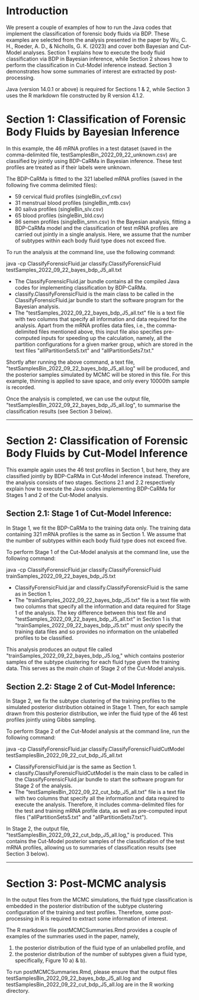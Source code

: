 # Introduction

We present a couple of examples of how to run the Java codes that implement the classification of forensic body fluids via BDP.
These examples are selected from the analysis presented in the paper by Wu, C. H., Roeder, A. D., & Nicholls, G. K. (2023) and cover both Bayesian and Cut-Model analyses.
Section 1 explains how to execute the body fluid classification via BDP in Bayesian inference, while Section 2 shows how to perform the classification in Cut-Model inference instead.
Section 3 demonstrates how some summaries of interest are extracted by post-processing.


Java (version 14.0.1 or above) is required for Sections 1 & 2, while Section 3 uses the R markdown file constructed by R version 4.1.2.

# Section 1: Classification of Forensic Body Fluids by Bayesian Inference

In this example, the 46 mRNA profiles in a test dataset (saved in the comma-delimited file, testSamplesBin_2022_09_22_unknown.csv) are classified by jointly using BDP-CaRMa in Bayesian inference. 
These test profiles are treated as if their labels were unknown.

The BDP-CaRMa is fitted to the 321 labelled mRNA profiles (saved in the following five comma delimited files): 

* 59 cervical fluid profiles (singleBin_cvf.csv)
* 31 menstrual blood profiles (singleBin_mtb.csv)
* 80 saliva profiles (singleBin_slv.csv)
* 65 blood profiles (singleBin_bld.csv)
* 86 semen profiles (singleBin_smn.csv)
In the Bayesian analysis, fitting a BDP-CaRMa model and the classification of test mRNA profiles are carried out jointly in a single analysis. 
Here, we assume that the number of subtypes within each body fluid type does not exceed five.


To run the analysis at the command line, use the following command:

java -cp ClassifyForensicFluid.jar classify.ClassifyForensicFluid testSamples_2022_09_22_bayes_bdp_J5_all.txt


* The ClassifyForensicFluid.jar bundle contains all the compiled Java codes for implementing classification by BDP-CaRMa.
* classify.ClassifyForensicFluid is the main class to be called in the ClassifyForensicFluid.jar bundle to start the software program for the Bayesian analysis.
* The "testSamples_2022_09_22_bayes_bdp_J5_all.txt" file is a text file with two columns that specify all information and data required for the analysis. Apart from the mRNA profiles data files, i.e., the comma-delimited files mentioned above, this input file also specifies pre-computed inputs for speeding up the calculation, namely, all the partition configurations for a given marker group, which are stored in the text files "allPartitionSets5.txt" and "allPartitionSets7.txt."

Shortly after running the above command, a text file, "testSamplesBin_2022_09_22_bayes_bdp_J5_all.log" will be produced, and the posterior samples simulated by MCMC will be stored in this file. 
For this example, thinning is applied to save space, and only every 10000th sample is recorded.

Once the analysis is completed, we can use the output file, "testSamplesBin_2022_09_22_bayes_bdp_J5_all.log", to summarise the classification results (see Section 3 below).


---

# Section 2: Classification of Forensic Body Fluids by Cut-Model Inference

This example again uses the 46 test profiles in Section 1, but here, they are classified jointly by BDP-CaRMa in Cut-Model inference instead. 
Therefore, the analysis consists of two stages.
Sections 2.1 and 2.2 respectively explain how to execute the Java codes implementing BDP-CaRMa for Stages 1 and 2 of the Cut-Model analysis.


## Section 2.1: Stage 1 of Cut-Model Inference:

In Stage 1, we fit the BDP-CaRMa to the training data only. 
The training data containing 321 mRNA profiles is the same as in Section 1.
We assume that the number of subtypes within each body fluid type does not exceed five.

To perform Stage 1 of the Cut-Model analysis at the command line, use the following command:

java -cp ClassifyForensicFluid.jar classify.ClassifyForensicFluid trainSamples_2022_09_22_bayes_bdp_J5.txt

* ClassifyForensicFluid.jar and classify.ClassifyForensicFluid is the same as in Section 1.
* The "trainSamples_2022_09_22_bayes_bdp_J5.txt" file is a text file with two columns that specify all the information and data required for Stage 1 of the analysis.
The key difference between this text file and "testSamples_2022_09_22_bayes_bdp_J5_all.txt" in Section 1 is that "trainSamples_2022_09_22_bayes_bdp_J5.txt" must *only* specify the training data files and so provides no information on the unlabelled profiles to be classified.

This analysis produces an output file called "trainSamples_2022_09_22_bayes_bdp_J5.log," which contains posterior samples of the subtype clustering for each fluid type given the training data. 
This serves as the _main chain_ of Stage 2 of the Cut-Model analysis.

## Section 2.2: Stage 2 of Cut-Model Inference:

In Stage 2, we fix the subtype clustering of the training profiles to the simulated posterior distribution obtained in Stage 1. 
Then, for each sample drawn from this posterior distribution, we infer the fluid type of the 46 test profiles jointly using Gibbs sampling.

To perform Stage 2 of the Cut-Model analysis at the command line, run the following command:

java -cp ClassifyForensicFluid.jar classify.ClassifyForensicFluidCutModel testSamplesBin_2022_09_22_cut_bdp_J5_all.txt

* ClassifyForensicFluid.jar is the same as Section 1.
* classify.ClassifyForensicFluidCutModel is the main class to be called in the ClassifyForensicFluid.jar bundle to start the software program for Stage 2 of the analysis.
* The "testSamplesBin_2022_09_22_cut_bdp_J5_all.txt" file is a text file with two columns that specify all the information and data required to execute the analysis. 
Therefore, it includes comma-delimited files for the test and training mRNA profile data, as well as pre-computed input files ("allPartitionSets5.txt" and "allPartitionSets7.txt").

In Stage 2, the output file, "testSamplesBin_2022_09_22_cut_bdp_J5_all.log," is produced. This contains the Cut-Model posterior samples of the classification of the test mRNA profiles, allowing us to summaries of classification results (see Section 3 below).

---

# Section 3: Post-MCMC analysis

In the output files from the MCMC simulations, the fluid type classification is embedded in the posterior distribution of the subtype clustering configuration of the training and test profiles.
Therefore, some post-processing in R is required to extract some information of interest.

The R markdown file postMCMCSummaries.Rmd provides a couple of examples of the summaries used in the paper, namely, 

1. the posterior distribution of the fluid type of an unlabelled profile, and 
2. the posterior distribution of the number of subtypes given a fluid type, specifically, Figure 10 a) & b).

To run postMCMCSummaries.Rmd, please ensure that the output files testSamplesBin_2022_09_22_bayes_bdp_J5_all.log and testSamplesBin_2022_09_22_cut_bdp_J5_all.log are in the R working directory.
